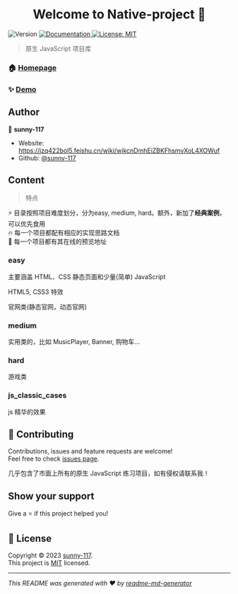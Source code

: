 <h1 align="center">Welcome to Native-project 👋</h1>
<p>
  <img alt="Version" src="https://img.shields.io/badge/version-0.0.1-blue.svg?cacheSeconds=2592000" />
  <a href="https://sunny-117.github.io/Native-project" target="_blank">
    <img alt="Documentation" src="https://img.shields.io/badge/documentation-yes-brightgreen.svg" />
  </a>
  <a href="https://zh.wikipedia.org/zh-cn/MIT%E8%A8%B1%E5%8F%AF%E8%AD%89" target="_blank">
    <img alt="License: MIT" src="https://img.shields.io/badge/License-MIT-yellow.svg" />
  </a>
</p>

> 原生 JavaScript 项目库

### 🏠 [Homepage](https://github.com/Sunny-117/Native-project)

### ✨ [Demo](https://sunny-117.github.io/Native-project)

## Author

👤 **sunny-117**

* Website: https://jzq422bol5.feishu.cn/wiki/wikcnDmhEiZBKFhsmvXoL4XOWuf
* Github: [@sunny-117](https://github.com/sunny-117)


## Content

> 特点

⚡️ 目录按照项目难度划分，分为easy, medium, hard。额外，新加了**经典案例**，可以优先食用<br/>
🔥 每一个项目都配有相应的实现思路文档 <br/>
🚀 每一个项目都有其在线的预览地址 <br/>

### easy

主要涵盖 HTML、CSS 静态页面和少量(简单) JavaScript 

HTML5, CSS3 特效

官网类(静态官网，动态官网)


### medium

实用类的，比如 MusicPlayer, Banner, 购物车...


### hard

游戏类

### js_classic_cases

js 精华的效果



## 🤝 Contributing

Contributions, issues and feature requests are welcome!<br />Feel free to check [issues page](https://github.com/Sunny-117/Native-project/issues). 



几乎包含了市面上所有的原生 JavaScript 练习项目，如有侵权请联系我！

## Show your support

Give a ⭐️ if this project helped you!

## 📝 License

Copyright © 2023 [sunny-117](https://github.com/sunny-117).<br />
This project is [MIT](https://zh.wikipedia.org/zh-cn/MIT%E8%A8%B1%E5%8F%AF%E8%AD%89) licensed.

***
_This README was generated with ❤️ by [readme-md-generator](https://github.com/kefranabg/readme-md-generator)_